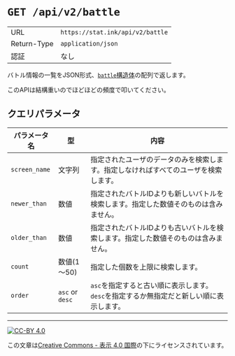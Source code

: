 `GET /api/v2/battle`
===================

| | |
|-|-|
|URL|`https://stat.ink/api/v2/battle`|
|Return-Type|`application/json`|
|認証|なし|

バトル情報の一覧をJSON形式、[`battle`構造体](struct/battle.md)の配列で返します。

このAPIは結構重いのでほどほどの頻度で叩いてください。


クエリパラメータ
----------------

|パラメータ名|型|内容|
|------------|--|----|
|`screen_name`|文字列|指定されたユーザのデータのみを検索します。指定しなければすべてのユーザを検索します。|
|`newer_than`|数値|指定されたバトルIDよりも新しいバトルを検索します。指定した数値そのものは含みません。|
|`older_than`|数値|指定されたバトルIDよりも古いバトルを検索します。指定した数値そのものは含みません。|
|`count`|数値(1～50)|指定した個数を上限に検索します。|
|`order`|`asc` or `desc`|`asc`を指定すると古い順に表示します。`desc`を指定するか無指定だと新しい順に表示します。|

----

[![CC-BY 4.0](https://stat.ink/static-assets/cc/cc-by.svg)](http://creativecommons.org/licenses/by/4.0/deed.ja)

この文章は[Creative Commons - 表示 4.0 国際](http://creativecommons.org/licenses/by/4.0/deed.ja)の下にライセンスされています。

